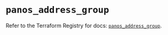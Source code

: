 # `panos_address_group`

Refer to the Terraform Registry for docs: [`panos_address_group`](https://registry.terraform.io/providers/paloaltonetworks/panos/2.0.5/docs/resources/address_group).
